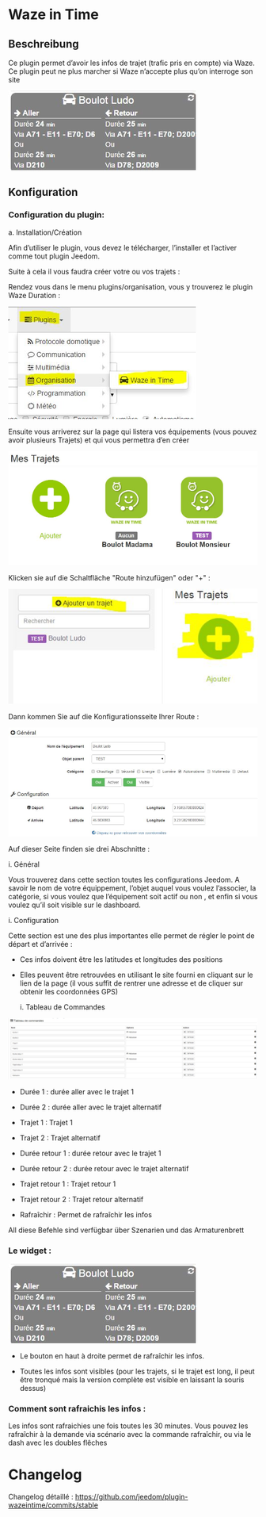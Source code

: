 Waze in Time 
============

Beschreibung 
-----------

Ce plugin permet d’avoir les infos de trajet (trafic pris en compte) via
Waze. Ce plugin peut ne plus marcher si Waze n’accepte plus qu’on
interroge son site

![wazeintime screenshot1](./images/wazeintime_screenshot1.jpg)

Konfiguration
-------------

### Configuration du plugin: 

a.  Installation/Création

Afin d’utiliser le plugin, vous devez le télécharger, l’installer et
l’activer comme tout plugin Jeedom.

Suite à cela il vous faudra créer votre ou vos trajets :

Rendez vous dans le menu plugins/organisation, vous y trouverez le
plugin Waze Duration :

![configuration1](./images/configuration1.jpg)

Ensuite vous arriverez sur la page qui listera vos équipements (vous
pouvez avoir plusieurs Trajets) et qui vous permettra d’en créer

![wazeintime screenshot2](./images/wazeintime_screenshot2.jpg)

Klicken sie auf die Schaltfläche "Route hinzufügen" oder "+" :

![config2](./images/config2.jpg)

Dann kommen Sie auf die Konfigurationsseite Ihrer Route :

![wazeintime screenshot3](./images/wazeintime_screenshot3.jpg)

Auf dieser Seite finden sie drei Abschnitte :

i.  Général

Vous trouverez dans cette section toutes les configurations Jeedom. A
savoir le nom de votre équippement, l’objet auquel vous voulez
l’associer, la catégorie, si vous voulez que l’équipement soit actif ou
non , et enfin si vous voulez qu’il soit visible sur le dashboard.

i.  Configuration

Cette section est une des plus importantes elle permet de régler le
point de départ et d’arrivée :

-   Ces infos doivent être les latitudes et longitudes des positions

-   Elles peuvent être retrouvées en utilisant le site fourni en
    cliquant sur le lien de la page (il vous suffit de rentrer une
    adresse et de cliquer sur obtenir les coordonnées GPS)

    i.  Tableau de Commandes

![config3](./images/config3.jpg)

-   Durée 1 : durée aller avec le trajet 1

-   Durée 2 : durée aller avec le trajet alternatif

-   Trajet 1 : Trajet 1

-   Trajet 2 : Trajet alternatif

-   Durée retour 1 : durée retour avec le trajet 1

-   Durée retour 2 : durée retour avec le trajet alternatif

-   Trajet retour 1 : Trajet retour 1

-   Trajet retour 2 : Trajet retour alternatif

-   Rafraîchir : Permet de rafraîchir les infos

All diese Befehle sind verfügbar über Szenarien und das Armaturenbrett

### Le widget : 

![wazeintime screenshot1](./images/wazeintime_screenshot1.jpg)

-   Le bouton en haut à droite permet de rafraîchir les infos.

-   Toutes les infos sont visibles (pour les trajets, si le trajet est
    long, il peut être tronqué mais la version complète est visible en
    laissant la souris dessus)

### Comment sont rafraichis les infos : 

Les infos sont rafraichies une fois toutes les 30 minutes. Vous pouvez
les rafraîchir à la demande via scénario avec la commande rafraîchir, ou
via le dash avec les doubles flêches

Changelog
=========

Changelog détaillé :
<https://github.com/jeedom/plugin-wazeintime/commits/stable>
